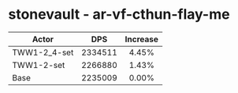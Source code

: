 # stonevault - ar-vf-cthun-flay-me
| Actor | DPS | Increase |
|---|:---:|:---:|
|TWW1-2_4-set|2334511|4.45%|
|TWW1-2-set|2266880|1.43%|
|Base|2235009|0.00%|

